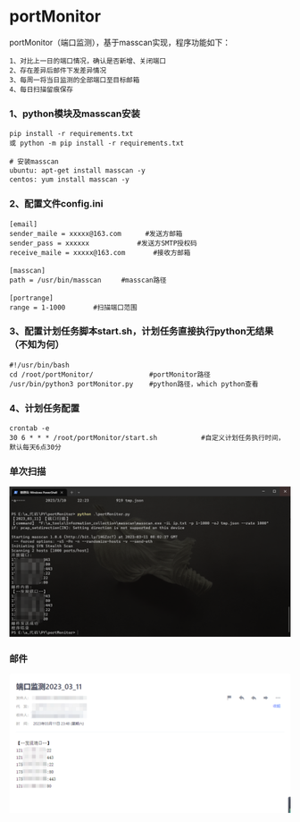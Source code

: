 # portMonitor

portMonitor（端口监测），基于masscan实现，程序功能如下：
```
1、对比上一日的端口情况，确认是否新增、关闭端口
2、存在差异后邮件下发差异情况
3、每周一将当日监测的全部端口至目标邮箱
4、每日扫描留痕保存
```


### 1、python模块及masscan安装

```
pip install -r requirements.txt
或 python -m pip install -r requirements.txt

# 安装masscan
ubuntu: apt-get install masscan -y
centos: yum install masscan -y
```



### 2、配置文件config.ini

```
[email]
sender_maile = xxxxx@163.com      #发送方邮箱
sender_pass = xxxxxx			#发送方SMTP授权码
receive_maile = xxxxx@163.com	    #接收方邮箱

[masscan]
path = /usr/bin/masscan		#masscan路径

[portrange]
range = 1-1000		 #扫描端口范围
```



### 3、配置计划任务脚本start.sh，计划任务直接执行python无结果（不知为何）

```
#!/usr/bin/bash
cd /root/portMonitor/              #portMonitor路径
/usr/bin/python3 portMonitor.py    #python路径，which python查看
```



### 4、计划任务配置

```
crontab -e
30 6 * * * /root/portMonitor/start.sh 			#自定义计划任务执行时间，默认每天6点30分
```



### 单次扫描
![](https://github.com/bufenbufen/portMonitor/blob/master/images/1.png)




### 邮件
![](https://github.com/bufenbufen/portMonitor/blob/master/images/3.png)

